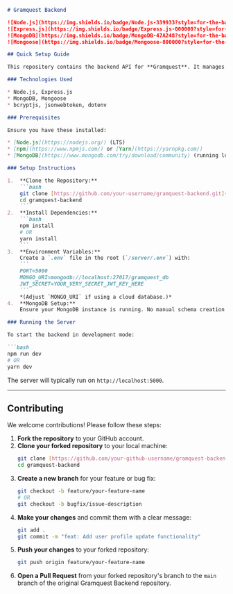 ````markdown
# Gramquest Backend

![Node.js](https://img.shields.io/badge/Node.js-339933?style=for-the-badge&logo=nodedotjs&logoColor=white)
![Express.js](https://img.shields.io/badge/Express.js-000000?style=for-the-badge&logo=express&logoColor=white)
![MongoDB](https://img.shields.io/badge/MongoDB-47A248?style=for-the-badge&logo=mongodb&logoColor=white)
![Mongoose](https://img.shields.io/badge/Mongoose-800000?style=for-the-badge&logo=mongoose&logoColor=white)

## Quick Setup Guide

This repository contains the backend API for **Gramquest**. It manages user authentication, content, and interactions, serving data to the frontend.

### Technologies Used

* Node.js, Express.js
* MongoDB, Mongoose
* bcryptjs, jsonwebtoken, dotenv

### Prerequisites

Ensure you have these installed:

* [Node.js](https://nodejs.org/) (LTS)
* [npm](https://www.npmjs.com/) or [Yarn](https://yarnpkg.com/)
* [MongoDB](https://www.mongodb.com/try/download/community) (running locally or cloud access)

### Setup Instructions

1.  **Clone the Repository:**
    ```bash
    git clone [https://github.com/your-username/gramquest-backend.git](https://github.com/your-username/gramquest-backend.git)
    cd gramquest-backend
    ```
2.  **Install Dependencies:**
    ```bash
    npm install
    # OR
    yarn install
    ```
3.  **Environment Variables:**
    Create a `.env` file in the root (`/server/.env`) with:
    ```
    PORT=5000
    MONGO_URI=mongodb://localhost:27017/gramquest_db
    JWT_SECRET=YOUR_VERY_SECRET_JWT_KEY_HERE
    ```
    *(Adjust `MONGO_URI` if using a cloud database.)*
4.  **MongoDB Setup:**
    Ensure your MongoDB instance is running. No manual schema creation is needed; Mongoose handles it on data insertion.

### Running the Server

To start the backend in development mode:

```bash
npm run dev
# OR
yarn dev
````

The server will typically run on `http://localhost:5000`.

-----

## Contributing

We welcome contributions\! Please follow these steps:

1.  **Fork the repository** to your GitHub account.
2.  **Clone your forked repository** to your local machine:
    ```bash
    git clone [https://github.com/your-github-username/gramquest-backend.git](https://github.com/your-github-username/gramquest-backend.git)
    cd gramquest-backend
    ```
3.  **Create a new branch** for your feature or bug fix:
    ```bash
    git checkout -b feature/your-feature-name 
    # OR
    git checkout -b bugfix/issue-description
    ```
4.  **Make your changes** and commit them with a clear message:
    ```bash
    git add .
    git commit -m "feat: Add user profile update functionality"
    ```
5.  **Push your changes** to your forked repository:
    ```bash
    git push origin feature/your-feature-name
    ```
6.  **Open a Pull Request** from your forked repository's branch to the `main` branch of the original Gramquest Backend repository.

```
```
